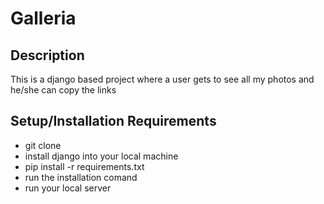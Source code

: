 # Galleria

## Description
This is a django based project where a user gets to see all my photos and he/she can  copy the links

## Setup/Installation Requirements
* git clone
* install django into your local machine
* pip install -r  requirements.txt
* run the installation comand
*  run your local server
